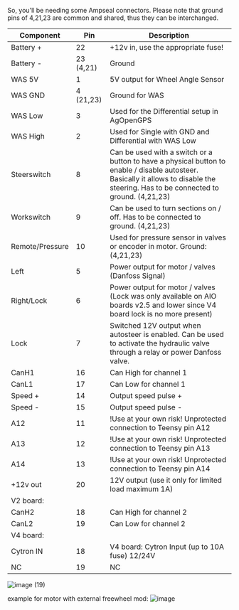 So, you'll be needing some Ampseal connectors.
Please note that ground pins of 4,21,23 are common and shared, thus they can be interchanged.

|Component|Pin|Description|
|---------|---|-----------|
|Battery +  | 22 | +12v in, use the appropriate fuse! |
|Battery -  | 23 (4,21) | Ground |
|WAS 5V     | 1 | 5V output for Wheel Angle Sensor |
|WAS GND    | 4 (21,23) | Ground for WAS |
|WAS Low    | 3 | Used for the Differential setup in AgOpenGPS |
|WAS High   | 2 | Used for Single with GND and Differential with WAS Low |
|Steerswitch| 8 | Can be used with a switch or a button to have a physical button to enable / disable autosteer. Basically it allows to disable the steering. Has to be connected to ground. (4,21,23) |
|Workswitch | 9 | Can be used to turn sections on / off. Has to be connected to ground. (4,21,23) |
|Remote/Pressure|10| Used for pressure sensor in valves or encoder in motor. Ground: (4,21,23)|
|Left       | 5 | Power output for motor / valves (Danfoss Signal) |
|Right/Lock | 6 | Power output for motor / valves (Lock was only available on AIO boards v2.5 and lower since V4 board lock is no more present)  |
|Lock       | 7 | Switched 12V output when autosteer is enabled. Can be used to activate the hydraulic valve through a relay or power Danfoss valve.|
|CanH1      | 16 | Can High for channel 1 |
|CanL1      | 17 | Can Low for channel 1 |
|Speed +    | 14 | Output speed pulse + |
|Speed -    | 15 | Output speed pulse - |
|A12        | 11 | !Use at your own risk! Unprotected connection to Teensy pin A12 |
|A13        | 12 | !Use at your own risk! Unprotected connection to Teensy pin A13 |
|A14        | 13 | !Use at your own risk! Unprotected connection to Teensy pin A14 |
|+12v out   | 20 | 12V output (use it only for limited load maximum 1A) |
| V2 board: |    |   |
|CanH2      | 18 | Can High for channel 2 |
|CanL2      | 19 | Can Low for channel 2 |
| V4 board: |    |   |
|Cytron  IN | 18 | V4 board: Cytron Input (up to 10A fuse) 12/24V |
|NC         | 19 | NC |


![image (19)](https://user-images.githubusercontent.com/9885921/213875244-f9fd5e39-307e-45f7-8bf9-f9dea7f83627.png)

example for motor with external freewheel mod:
![image](https://github.com/AgHardware/Boards/assets/9885921/7f6cb7c2-dc77-4e91-b723-3f6c541b03dc)

